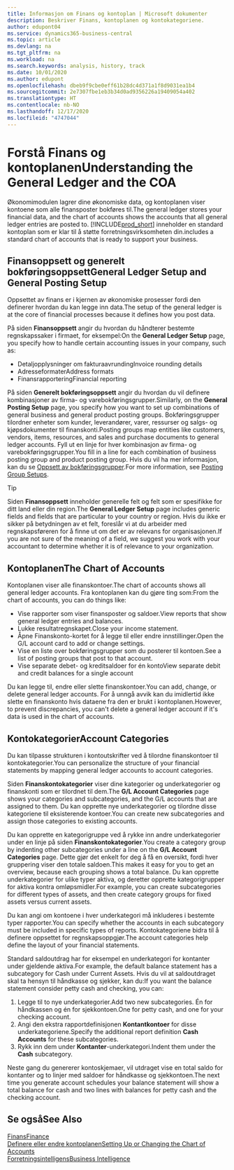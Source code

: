 ```yaml
---
title: Informasjon om Finans og kontoplan | Microsoft dokumenter
description: Beskriver Finans, kontoplanen og kontokategoriene.
author: edupont04
ms.service: dynamics365-business-central
ms.topic: article
ms.devlang: na
ms.tgt_pltfrm: na
ms.workload: na
ms.search.keywords: analysis, history, track
ms.date: 10/01/2020
ms.author: edupont
ms.openlocfilehash: dbeb9f9cbe0eff61b28dc4d371a1f8d9031ea1b4
ms.sourcegitcommit: 2e7307fbe1eb3b34d0ad9356226a19409054a402
ms.translationtype: HT
ms.contentlocale: nb-NO
ms.lasthandoff: 12/17/2020
ms.locfileid: "4747044"
---
```

# <a name="understanding-the-general-ledger-and-the-coa"></a><span data-ttu-id="d8a4c-103">Forstå Finans og kontoplanen</span><span class="sxs-lookup"><span data-stu-id="d8a4c-103">Understanding the General Ledger and the COA</span></span>

<span data-ttu-id="d8a4c-104">Økonomimodulen lagrer dine økonomiske data, og kontoplanen viser kontoene som alle finansposter bokføres til.</span><span class="sxs-lookup"><span data-stu-id="d8a4c-104">The general ledger stores your financial data, and the chart of accounts shows the accounts that all general ledger entries are posted to.</span></span> [!INCLUDE[prod_short](includes/prod_short.md)] <span data-ttu-id="d8a4c-105">inneholder en standard kontoplan som er klar til å støtte forretningsvirksomheten din.</span><span class="sxs-lookup"><span data-stu-id="d8a4c-105">includes a standard chart of accounts that is ready to support your business.</span></span>

## <a name="general-ledger-setup-and-general-posting-setup"></a><span data-ttu-id="d8a4c-106">Finansoppsett og generelt bokføringsoppsett</span><span class="sxs-lookup"><span data-stu-id="d8a4c-106">General Ledger Setup and General Posting Setup</span></span>

<span data-ttu-id="d8a4c-107">Oppsettet av finans er i kjernen av økonomiske prosesser fordi den definerer hvordan du kan legge inn data.</span><span class="sxs-lookup"><span data-stu-id="d8a4c-107">The setup of the general ledger is at the core of financial processes because it defines how you post data.</span></span>  

<span data-ttu-id="d8a4c-108">På siden **Finansoppsett** angir du hvordan du håndterer bestemte regnskapssaker i firmaet, for eksempel:</span><span class="sxs-lookup"><span data-stu-id="d8a4c-108">On the **General Ledger Setup** page, you specify how to handle certain accounting issues in your company, such as:</span></span>  

* <span data-ttu-id="d8a4c-109">Detaljopplysninger om fakturaavrunding</span><span class="sxs-lookup"><span data-stu-id="d8a4c-109">Invoice rounding details</span></span>  
* <span data-ttu-id="d8a4c-110">Adresseformater</span><span class="sxs-lookup"><span data-stu-id="d8a4c-110">Address formats</span></span>  
* <span data-ttu-id="d8a4c-111">Finansrapportering</span><span class="sxs-lookup"><span data-stu-id="d8a4c-111">Financial reporting</span></span>  

<span data-ttu-id="d8a4c-112">På siden **Generelt bokføringsoppsett** angir du hvordan du vil definere kombinasjoner av firma- og varebokføringsgrupper.</span><span class="sxs-lookup"><span data-stu-id="d8a4c-112">Similarly, on the **General Posting Setup** page, you specify how you want to set up combinations of general business and general product posting groups.</span></span> <span data-ttu-id="d8a4c-113">Bokføringsgrupper tilordner enheter som kunder, leverandører, varer, ressurser og salgs- og kjøpsdokumenter til finanskonti.</span><span class="sxs-lookup"><span data-stu-id="d8a4c-113">Posting groups map entities like customers, vendors, items, resources, and sales and purchase documents to general ledger accounts.</span></span> <span data-ttu-id="d8a4c-114">Fyll ut en linje for hver kombinasjon av firma- og varebokføringsgrupper.</span><span class="sxs-lookup"><span data-stu-id="d8a4c-114">You fill in a line for each combination of business posting group and product posting group.</span></span> <span data-ttu-id="d8a4c-115">Hvis du vil ha mer informasjon, kan du se [Oppsett av bokføringsgrupper](finance-posting-groups.md).</span><span class="sxs-lookup"><span data-stu-id="d8a4c-115">For more information, see [Posting Group Setups](finance-posting-groups.md).</span></span>  

> [!TIP]
> <span data-ttu-id="d8a4c-116">Siden **Finansoppsett** inneholder generelle felt og felt som er spesifikke for ditt land eller din region.</span><span class="sxs-lookup"><span data-stu-id="d8a4c-116">The **General Ledger Setup** page includes generic fields and fields that are particular to your country or region.</span></span> <span data-ttu-id="d8a4c-117">Hvis du ikke er sikker på betydningen av et felt, foreslår vi at du arbeider med regnskapsføreren for å finne ut om det er av relevans for organisasjonen.</span><span class="sxs-lookup"><span data-stu-id="d8a4c-117">If you are not sure of the meaning of a field, we suggest you work with your accountant to determine whether it is of relevance to your organization.</span></span>  

## <a name="the-chart-of-accounts"></a><span data-ttu-id="d8a4c-118">Kontoplanen</span><span class="sxs-lookup"><span data-stu-id="d8a4c-118">The Chart of Accounts</span></span>

<span data-ttu-id="d8a4c-119">Kontoplanen viser alle finanskontoer.</span><span class="sxs-lookup"><span data-stu-id="d8a4c-119">The chart of accounts shows all general ledger accounts.</span></span> <span data-ttu-id="d8a4c-120">Fra kontoplanen kan du gjøre ting som:</span><span class="sxs-lookup"><span data-stu-id="d8a4c-120">From the chart of accounts, you can do things like:</span></span>  

* <span data-ttu-id="d8a4c-121">Vise rapporter som viser finansposter og saldoer.</span><span class="sxs-lookup"><span data-stu-id="d8a4c-121">View reports that show general ledger entries and balances.</span></span>  
* <span data-ttu-id="d8a4c-122">Lukke resultatregnskapet.</span><span class="sxs-lookup"><span data-stu-id="d8a4c-122">Close your income statement.</span></span>  
* <span data-ttu-id="d8a4c-123">Åpne Finanskonto-kortet for å legge til eller endre innstillinger.</span><span class="sxs-lookup"><span data-stu-id="d8a4c-123">Open the G/L account card to add or change settings.</span></span>  
* <span data-ttu-id="d8a4c-124">Vise en liste over bokføringsgrupper som du posterer til kontoen.</span><span class="sxs-lookup"><span data-stu-id="d8a4c-124">See a list of posting groups that post to that account.</span></span>
* <span data-ttu-id="d8a4c-125">Vise separate debet- og kreditsaldoer for én konto</span><span class="sxs-lookup"><span data-stu-id="d8a4c-125">View separate debit and credit balances for a single account</span></span>  

<span data-ttu-id="d8a4c-126">Du kan legge til, endre eller slette finanskontoer.</span><span class="sxs-lookup"><span data-stu-id="d8a4c-126">You can add, change, or delete general ledger accounts.</span></span> <span data-ttu-id="d8a4c-127">For å unngå avvik kan du imidlertid ikke slette en finanskonto hvis dataene fra den er brukt i kontoplanen.</span><span class="sxs-lookup"><span data-stu-id="d8a4c-127">However, to prevent discrepancies, you can't delete a general ledger account if it's data is used in the chart of accounts.</span></span>  

## <a name="account-categories"></a><span data-ttu-id="d8a4c-128">Kontokategorier</span><span class="sxs-lookup"><span data-stu-id="d8a4c-128">Account Categories</span></span>

<span data-ttu-id="d8a4c-129">Du kan tilpasse strukturen i kontoutskrifter ved å tilordne finanskontoer til kontokategorier.</span><span class="sxs-lookup"><span data-stu-id="d8a4c-129">You can personalize the structure of your financial statements by mapping general ledger accounts to account categories.</span></span>  

<span data-ttu-id="d8a4c-130">Siden **Finanskontokategorier** viser dine kategorier og underkategorier og finanskonti som er tilordnet til dem.</span><span class="sxs-lookup"><span data-stu-id="d8a4c-130">The **G/L Account Categories** page shows your categories and subcategories, and the G/L accounts that are assigned to them.</span></span> <span data-ttu-id="d8a4c-131">Du kan opprette nye underkategorier og tilordne disse kategoriene til eksisterende kontoer.</span><span class="sxs-lookup"><span data-stu-id="d8a4c-131">You can create new subcategories and assign those categories to existing accounts.</span></span>  

<span data-ttu-id="d8a4c-132">Du kan opprette en kategorigruppe ved å rykke inn andre underkategorier under en linje på siden **Finanskontokategorier**.</span><span class="sxs-lookup"><span data-stu-id="d8a4c-132">You create a category group by indenting other subcategories under a line on the **G/L Account Categories** page.</span></span> <span data-ttu-id="d8a4c-133">Dette gjør det enkelt for deg å få en oversikt, fordi hver gruppering viser den totale saldoen.</span><span class="sxs-lookup"><span data-stu-id="d8a4c-133">This makes it easy for you to get an overview, because each grouping shows a total balance.</span></span> <span data-ttu-id="d8a4c-134">Du kan opprette underkategorier for ulike typer aktiva, og deretter opprette kategorigrupper for aktiva kontra omløpsmidler.</span><span class="sxs-lookup"><span data-stu-id="d8a4c-134">For example, you can create subcategories for different types of assets, and then create category groups for fixed assets versus current assets.</span></span>  

<span data-ttu-id="d8a4c-135">Du kan angi om kontoene i hver underkategori må inkluderes i bestemte typer rapporter.</span><span class="sxs-lookup"><span data-stu-id="d8a4c-135">You can specify whether the accounts in each subcategory must be included in specific types of reports.</span></span> <span data-ttu-id="d8a4c-136">Kontokategoriene bidra til å definere oppsettet for regnskapsoppgjør.</span><span class="sxs-lookup"><span data-stu-id="d8a4c-136">The account categories help define the layout of your financial statements.</span></span>  

<span data-ttu-id="d8a4c-137">Standard saldoutdrag har for eksempel en underkategori for kontanter under gjeldende aktiva.</span><span class="sxs-lookup"><span data-stu-id="d8a4c-137">For example, the default balance statement has a subcategory for Cash under Current Assets.</span></span> <span data-ttu-id="d8a4c-138">Hvis du vil at saldoutdraget skal ta hensyn til håndkasse og sjekker, kan du:</span><span class="sxs-lookup"><span data-stu-id="d8a4c-138">If you want the balance statement consider petty cash and checking, you can:</span></span>  

1. <span data-ttu-id="d8a4c-139">Legge til to nye underkategorier.</span><span class="sxs-lookup"><span data-stu-id="d8a4c-139">Add two new subcategories.</span></span> <span data-ttu-id="d8a4c-140">Én for håndkassen og én for sjekkontoen.</span><span class="sxs-lookup"><span data-stu-id="d8a4c-140">One for petty cash, and one for your checking account.</span></span>  
2. <span data-ttu-id="d8a4c-141">Angi den ekstra rapportdefinisjonen **Kontantkontoer** for disse underkategoriene.</span><span class="sxs-lookup"><span data-stu-id="d8a4c-141">Specify the additional report definition **Cash Accounts** for these subcategories.</span></span>  
3. <span data-ttu-id="d8a4c-142">Rykk inn dem under **Kontanter**-underkategori.</span><span class="sxs-lookup"><span data-stu-id="d8a4c-142">Indent them under the **Cash** subcategory.</span></span>  

<span data-ttu-id="d8a4c-143">Neste gang du genererer kontoskjemaer, vil utdraget vise en total saldo for kontanter og to linjer med saldoer for håndkasse og sjekkontoen.</span><span class="sxs-lookup"><span data-stu-id="d8a4c-143">The next time you generate account schedules your balance statement will show a total balance for cash and two lines with balances for petty cash and the checking account.</span></span>  

## <a name="see-also"></a><span data-ttu-id="d8a4c-144">Se også</span><span class="sxs-lookup"><span data-stu-id="d8a4c-144">See Also</span></span>

[<span data-ttu-id="d8a4c-145">Finans</span><span class="sxs-lookup"><span data-stu-id="d8a4c-145">Finance</span></span>](finance.md)  
[<span data-ttu-id="d8a4c-146">Definere eller endre kontoplanen</span><span class="sxs-lookup"><span data-stu-id="d8a4c-146">Setting Up or Changing the Chart of Accounts</span></span>](finance-setup-chart-accounts.md)  
[<span data-ttu-id="d8a4c-147">Forretningsintelligens</span><span class="sxs-lookup"><span data-stu-id="d8a4c-147">Business Intelligence</span></span>](bi.md)  
